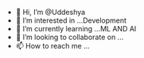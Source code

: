 - 👋 Hi, I’m @Uddeshya
- 👀 I’m interested in ...Development
- 🌱 I’m currently learning ...ML AND AI
- 💞️ I’m looking to collaborate on ...
- 📫 How to reach me ...


<!---
UddeshyaSec/UddeshyaSec is a ✨ special ✨ repository because its `README.md` (this file) appears on your GitHub profile.
You can click the Preview link to take a look at your changes.
--->
